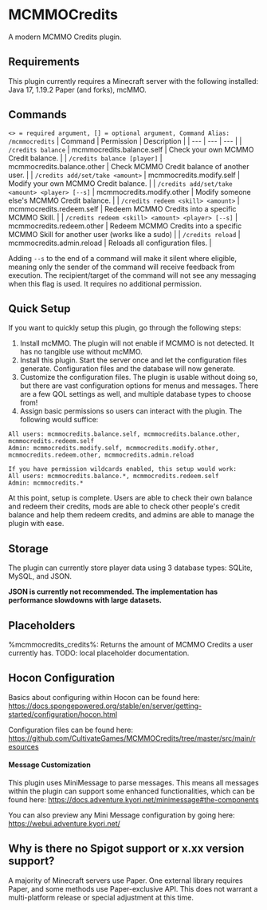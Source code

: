 # MCMMOCredits
A modern MCMMO Credits plugin.

## Requirements
This plugin currently requires a Minecraft server with the following installed: Java 17, 1.19.2 Paper (and forks), mcMMO.

## Commands
```<> = required argument, [] = optional argument, Command Alias: /mcmmocredits```
| Command | Permission | Description |
| --- | --- | --- |
| ```/credits balance``` | mcmmocredits.balance.self | Check your own MCMMO Credit balance. | 
| ```/credits balance [player]``` | mcmmocredits.balance.other | Check MCMMO Credit balance of another user. |
| ```/credits add/set/take <amount>``` | mcmmocredits.modify.self | Modify your own MCMMO Credit balance. |
| ```/credits add/set/take <amount> <player> [--s]``` | mcmmocredits.modify.other | Modify someone else's MCMMO Credit balance. |
| ```/credits redeem <skill> <amount>``` | mcmmocredits.redeem.self | Redeem MCMMO Credits into a specific MCMMO Skill. |
| ```/credits redeem <skill> <amount> <player> [--s]``` | mcmmocredits.redeem.other | Redeem MCMMO Credits into a specific MCMMO Skill for another user (works like a sudo) |
| ```/credits reload``` | mcmmocredits.admin.reload | Reloads all configuration files. |

Adding ```--s``` to the end of a command will make it silent where eligible, meaning only the sender of the command will receive feedback from execution. The recipient/target of the command will not see any messaging when this flag is used. It requires no additional permission.

## Quick Setup
If you want to quickly setup this plugin, go through the following steps:
1. Install mcMMO. The plugin will not enable if MCMMO is not detected. It has no tangible use without mcMMO.
2. Install this plugin. Start the server once and let the configuration files generate. Configuration files and the database will now generate.
3. Customize the configuration files. The plugin is usable without doing so, but there are vast configuration options for menus and messages. There are a few QOL settings as well, and multiple database types to choose from!
4. Assign basic permissions so users can interact with the plugin. The following would suffice:
```
All users: mcmmocredits.balance.self, mcmmocredits.balance.other, mcmmocredits.redeem.self
Admin: mcmmocredits.modify.self, mcmmocredits.modify.other, mcmmocredits.redeem.other, mcmmocredits.admin.reload 

If you have permission wildcards enabled, this setup would work:
All users: mcmmocredits.balance.*, mcmmocredits.redeem.self
Admin: mcmmocredits.*
```
At this point, setup is complete. Users are able to check their own balance and redeem their credits, mods are able to check other people's credit balance and help them redeem credits, and admins are able to manage the plugin with ease.

## Storage
The plugin can currently store player data using 3 database types: SQLite, MySQL, and JSON.

**JSON is currently not recommended. The implementation has performance slowdowns with large datasets.**

## Placeholders
%mcmmocredits_credits%: Returns the amount of MCMMO Credits a user currently has.
TODO: local placeholder documentation.

## Hocon Configuration
Basics about configuring within Hocon can be found here: https://docs.spongepowered.org/stable/en/server/getting-started/configuration/hocon.html

Configuration files can be found here: https://github.com/CultivateGames/MCMMOCredits/tree/master/src/main/resources

#### Message Customization
This plugin uses MiniMessage to parse messages. This means all messages within the plugin can support some enhanced functionalities, which can be found here: https://docs.adventure.kyori.net/minimessage#the-components

You can also preview any Mini Message configuration by going here: https://webui.adventure.kyori.net/

## Why is there no Spigot support or x.xx version support?
A majority of Minecraft servers use Paper. One external library requires Paper, and some methods use Paper-exclusive API. This does not warrant a multi-platform release or special adjustment at this time.
